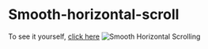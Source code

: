 # Smooth-horizontal-scroll
To see it yourself, [click here](https://cityisbetter.github.io/Smooth-horizontal-scroll)
![Smooth Horizontal Scrolling](Smooth-Horizontal-scrolling.gif)
